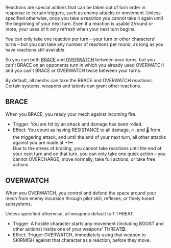 Reactions are special actions that can be taken out of turn order in response to certain triggers, such as enemy attacks or movement. Unless specified otherwise, once you take a reaction you cannot take it again until the beginning of your next turn. Even if a reaction is usable 2/round or more, your uses of it only refresh when your next turn begins. 

You can only take one reaction per turn – your turn or other characters’ turns – but you can take any number of reactions per round, as long as you have reactions still available.

So you can both [BRACE](#BRACE) and [OVERWATCH](#OVERWATCH) between your turns, but you can't BRACE on an opponents turn in which you already used OVERWATCH and you can't BRACE or OVERWATCH twice between your turns.

By default, all mechs can take the BRACE and OVERWATCH reactions. Certain systems, weapons and talents can grant other reactions.

## BRACE
When you BRACE, you ready your mech against incoming fire.
- Trigger: You are hit by an attack and damage has been rolled.
- Effect: You count as having RESISTANCE to all damage, 🔥, and 🌡 from the triggering attack, and until the end of your next turn, all other attacks against you are made at +1➖. <br/>
Due to the stress of bracing, you cannot take reactions until the end of your next turn and on that turn, you can only take one quick action – you cannot OVERCHARGE, move normally, take full actions, or take free actions.

## OVERWATCH
When you OVERWATCH, you control and defend the space around your mech from enemy incursion through pilot skill, reflexes, or finely tuned subsystems.

Unless specified otherwise, all weapons default to 1 THREAT.
- Trigger: A hostile character starts any movement (including BOOST and other actions) inside one of your weapons’ THREAT❎.
- Effect: Trigger OVERWATCH, immediately using that weapon to SKIRMISH against that character as a reaction, before they move.
